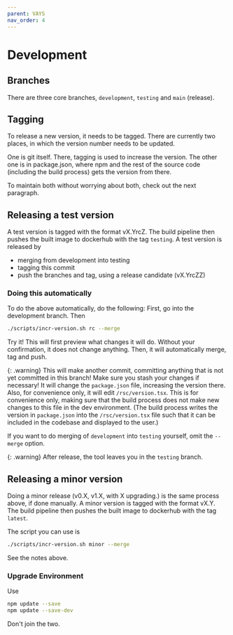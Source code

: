```yaml
---
parent: VAYS
nav_order: 4
---
```


# Development

## Branches

There are three core branches, `development`, `testing` and `main` (release). 

## Tagging
To release a new version, it needs to be tagged. There are currently two places, in which the version number needs to be updated.

One is git itself. There, tagging is used to increase the version.
The other one is in package.json, where npm and the rest of the source code (including the build process) gets the version from there.

To maintain both without worrying about both, check out the next paragraph.



## Releasing a test version
A test version is tagged with the format vX.YrcZ. The build pipeline then pushes the built image to dockerhub with the tag `testing`. A test version is released by 

- merging from development into testing
- tagging this commit
- push the branches and tag, using a release candidate (vX.YrcZZ)

### Doing this automatically
To do the above automatically, do the following:
First, go into the development branch. Then

```sh
./scripts/incr-version.sh rc --merge
```

Try it! This will first preview what changes it will do. Without your confirmation, it does not change anything. Then, it will automatically merge, tag and push.

{: .warning}
This will make another commit, committing anything that is not yet committed in this branch! Make sure you stash your changes if necessary! It will change the `package.json` file, increasing the version there. Also, for convenience only, it will edit `/rsc/version.tsx`. This is for convenience only, making sure that the build process does not make new changes to this file in the dev environment. (The build process writes the version in `package.json` into the `/rsc/version.tsx` file such that it can be included in the codebase and displayed to the user.)


If you want to do merging of `development` into `testing` yourself, omit the `--merge` option.

{: .warning}
After release, the tool leaves you in the `testing` branch.

## Releasing a minor version
Doing a minor release (v0.X, v1.X, with X upgrading.) is the same process above, if done manually.
A minor version is tagged with the format vX.Y. The build pipeline then pushes the built image to dockerhub with the tag `latest`.

The script you can use is 
```sh
./scripts/incr-version.sh minor --merge
```

See the notes above.


### Upgrade Environment

Use 

```sh
npm update --save
npm update --save-dev
```
Don't join the two. 
